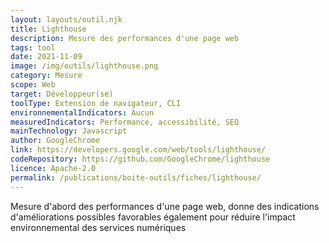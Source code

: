 ```yaml
---
layout: layouts/outil.njk
title: Lighthouse
description: Mesure des performances d'une page web
tags: tool
date: 2021-11-09
image: /img/outils/lighthouse.png
category: Mesure
scope: Web
target: Développeur(se)
toolType: Extension de navigateur, CLI
environnementalIndicators: Aucun
measuredIndicators: Performance, accessibilité, SEO
mainTechnology: Javascript
author: GoogleChrome
link: https://developers.google.com/web/tools/lighthouse/
codeRepository: https://github.com/GoogleChrome/lighthouse
licence: Apache-2.0
permalink: /publications/boite-outils/fiches/lighthouse/
---
```


Mesure d'abord des performances d'une page web, donne des indications d'améliorations possibles favorables également pour réduire l'impact environnemental des services numériques
